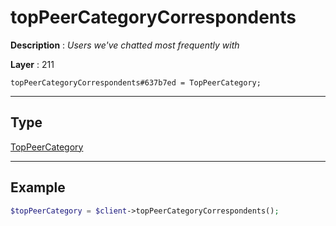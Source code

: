 # topPeerCategoryCorrespondents

**Description** : *Users we&#039;ve chatted most frequently with*

**Layer** : 211

```tl
topPeerCategoryCorrespondents#637b7ed = TopPeerCategory;
```

---

## Type

[TopPeerCategory](type/TopPeerCategory)

---

## Example

```php
$topPeerCategory = $client->topPeerCategoryCorrespondents();
```